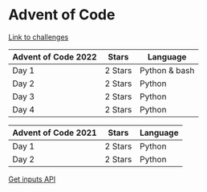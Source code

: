 # Advent of Code

[Link to challenges](https://adventofcode.com/2022)

| Advent of Code 2022 | Stars   | Language      |
| ------------------- | ------- | ------------- |
| Day 1               | 2 Stars | Python & bash |
| Day 2               | 2 Stars | Python        |
| Day 3               | 2 Stars | Python        |
| Day 4               | 2 Stars | Python        |

| Advent of Code 2021 | Stars   | Language |
| ------------------- | ------- | -------- |
| Day 1               | 2 Stars | Python   |
| Day 2               | 2 Stars | Python   |

[Get inputs API](https://github.com/alvesvaren/AoC-template)
